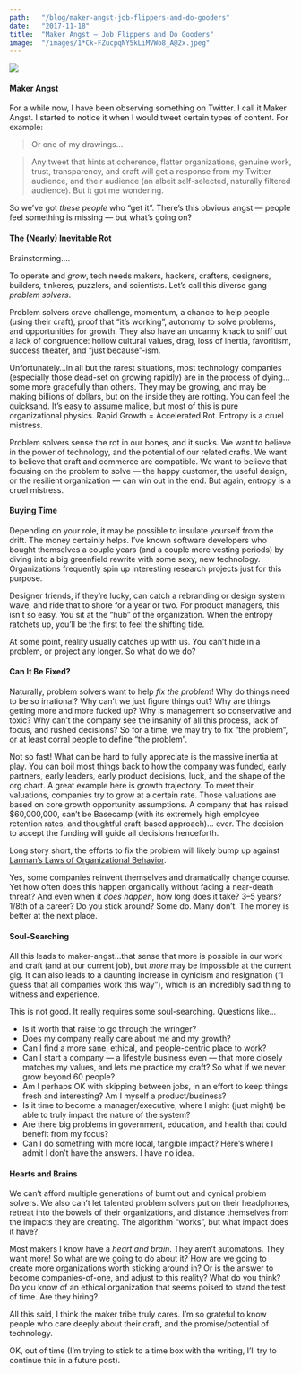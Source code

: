 ```yaml
---
path:	"/blog/maker-angst-job-flippers-and-do-gooders"
date:	"2017-11-18"
title:	"Maker Angst — Job Flippers and Do Gooders"
image:	"/images/1*Ck-FZucpqNY5kLiMVWo8_A@2x.jpeg"
---
```


![](/images/1*Ck-FZucpqNY5kLiMVWo8_A@2x.jpeg)

#### Maker Angst

For a while now, I have been observing something on Twitter. I call it Maker Angst. I started to notice it when I would tweet certain types of content. For example:


> [](https://twitter.com/johncutlefish/status/931927281756397569)Or one of my drawings…


> [](https://twitter.com/johncutlefish/status/931061391686909952)Any tweet that hints at coherence, flatter organizations, genuine work, trust, transparency, and craft will get a response from my Twitter audience, and their audience (an albeit self-selected, naturally filtered audience). But it got me wondering.

So we’ve got *these people* who “get it”. There’s this obvious angst — people feel something is missing — but what’s going on?

#### The (Nearly) Inevitable Rot

Brainstorming….

To operate and *grow*, tech needs makers, hackers, crafters, designers, builders, tinkeres, puzzlers, and scientists. Let’s call this diverse gang *problem solvers*.

Problem solvers crave challenge, momentum, a chance to help people (using their craft), proof that “it’s working”, autonomy to solve problems, and opportunities for growth. They also have an uncanny knack to sniff out a lack of congruence: hollow cultural values, drag, loss of inertia, favoritism, success theater, and “just because”-ism.

Unfortunately…in all but the rarest situations, most technology companies (especially those dead-set on growing rapidly) are in the process of dying…some more gracefully than others. They may be growing, and may be making billions of dollars, but on the inside they are rotting. You can feel the quicksand. It’s easy to assume malice, but most of this is pure organizational physics. Rapid Growth = Accelerated Rot. Entropy is a cruel mistress.

Problem solvers sense the rot in our bones, and it sucks. We want to believe in the power of technology, and the potential of our related crafts. We want to believe that craft and commerce are compatible. We want to believe that focusing on the problem to solve — the happy customer, the useful design, or the resilient organization — can win out in the end. But again, entropy is a cruel mistress.

#### Buying Time

Depending on your role, it may be possible to insulate yourself from the drift. The money certainly helps. I’ve known software developers who bought themselves a couple years (and a couple more vesting periods) by diving into a big greenfield rewrite with some sexy, new technology. Organizations frequently spin up interesting research projects just for this purpose.

Designer friends, if they’re lucky, can catch a rebranding or design system wave, and ride that to shore for a year or two. For product managers, this isn’t so easy. You sit at the “hub” of the organization. When the entropy ratchets up, you’ll be the first to feel the shifting tide.

At some point, reality usually catches up with us. You can’t hide in a problem, or project any longer. So what do we do?

#### Can It Be Fixed?

Naturally, problem solvers want to help *fix the problem*! Why do things need to be so irrational? Why can’t we just figure things out? Why are things getting more and more fucked up? Why is management so conservative and toxic? Why can’t the company see the insanity of all this process, lack of focus, and rushed decisions? So for a time, we may try to fix “the problem”, or at least corral people to define “the problem”.

Not so fast! What can be hard to fully appreciate is the massive inertia at play. You can boil most things back to how the company was funded, early partners, early leaders, early product decisions, luck, and the shape of the org chart. A great example here is growth trajectory. To meet their valuations, companies try to grow at a certain rate. Those valuations are based on core growth opportunity assumptions. A company that has raised $60,000,000, can’t be Basecamp (with its extremely high employee retention rates, and thoughtful craft-based approach)… ever. The decision to accept the funding will guide all decisions henceforth.

Long story short, the efforts to fix the problem will likely bump up against [Larman’s Laws of Organizational Behavior](http://www.craiglarman.com/wiki/index.php?title=Larman%27s_Laws_of_Organizational_Behavior).

Yes, some companies reinvent themselves and dramatically change course. Yet how often does this happen organically without facing a near-death threat? And even when it *does happen*, how long does it take? 3–5 years? 1/8th of a career? Do you stick around? Some do. Many don’t. The money is better at the next place.

#### Soul-Searching

All this leads to maker-angst…that sense that more is possible in our work and craft (and at our current job), but *more* may be impossible at the current gig. It can also leads to a daunting increase in cynicism and resignation (“I guess that all companies work this way”), which is an incredibly sad thing to witness and experience.

This is not good. It really requires some soul-searching. Questions like…

* Is it worth that raise to go through the wringer?
* Does my company really care about me and my growth?
* Can I find a more sane, ethical, and people-centric place to work?
* Can I start a company — a lifestyle business even — that more closely matches my values, and lets me practice my craft? So what if we never grow beyond 60 people?
* Am I perhaps OK with skipping between jobs, in an effort to keep things fresh and interesting? Am I myself a product/business?
* Is it time to become a manager/executive, where I might (just might) be able to truly impact the nature of the system?
* Are there big problems in government, education, and health that could benefit from my focus?
* Can I do something with more local, tangible impact?
Here’s where I admit I don’t have the answers. I have no idea.

#### Hearts and Brains

We can’t afford multiple generations of burnt out and cynical problem solvers. We also can’t let talented problem solvers put on their headphones, retreat into the bowels of their organizations, and distance themselves from the impacts they are creating. The algorithm “works”, but what impact does it have?

Most makers I know have a *heart and brain*. They aren’t automatons. They want more! So what are we going to do about it? How are we going to create more organizations worth sticking around in? Or is the answer to become companies-of-one, and adjust to this reality? What do you think? Do you know of an ethical organization that seems poised to stand the test of time. Are they hiring?

All this said, I think the maker tribe truly cares. I’m so grateful to know people who care deeply about their craft, and the promise/potential of technology.

OK, out of time (I’m trying to stick to a time box with the writing, I’ll try to continue this in a future post).

